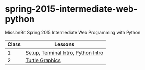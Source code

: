 spring-2015-intermediate-web-python
===================================

MissionBit Spring 2015 Intermediate Web Programming with Python

Class | Lessons
------|--------
  1   | [Setup](https://github.com/MissionBit/spring-2015-intermediate-web-python/blob/master/lessons/00setup.md), [Terminal Intro](https://github.com/MissionBit/spring-2015-intermediate-web-python/blob/master/lessons/01terminal.md), [Python Intro](https://github.com/MissionBit/spring-2015-intermediate-web-python/blob/master/lessons/02python.md)
  2   | [Turtle Graphics](https://github.com/MissionBit/spring-2015-intermediate-web-python/blob/master/lessons/03turtle.md)
